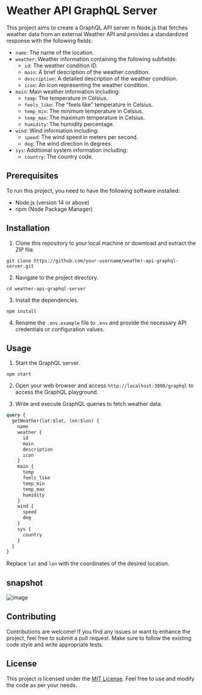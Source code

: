 # Weather API GraphQL Server

This project aims to create a GraphQL API server in Node.js that fetches weather data from an external Weather API and provides a standardized response with the following fields:

- `name`: The name of the location.
- `weather`: Weather information containing the following subfields:
  - `id`: The weather condition ID.
  - `main`: A brief description of the weather condition.
  - `description`: A detailed description of the weather condition.
  - `icon`: An icon representing the weather condition.
- `main`: Main weather information including:
  - `temp`: The temperature in Celsius.
  - `feels_like`: The "feels like" temperature in Celsius.
  - `temp_min`: The minimum temperature in Celsius.
  - `temp_max`: The maximum temperature in Celsius.
  - `humidity`: The humidity percentage.
- `wind`: Wind information including:
  - `speed`: The wind speed in meters per second.
  - `deg`: The wind direction in degrees.
- `sys`: Additional system information including:
  - `country`: The country code.

## Prerequisites

To run this project, you need to have the following software installed:

- Node.js (version 14 or above)
- npm (Node Package Manager)

## Installation

1. Clone this repository to your local machine or download and extract the ZIP file.

```shell
git clone https://github.com/your-username/weather-api-graphql-server.git
```

2. Navigate to the project directory.

```shell
cd weather-api-graphql-server
```

3. Install the dependencies.

```shell
npm install
```

4. Rename the `.env.example` file to `.env` and provide the necessary API credentials or configuration values.

## Usage

1. Start the GraphQL server.

```shell
npm start
```

2. Open your web browser and access `http://localhost:3000/graphql` to access the GraphQL playground.

3. Write and execute GraphQL queries to fetch weather data.

```graphql
query {
  getWeather(lat:$lat, lon:$lon) {
    name
    weather {
      id
      main
      description
      icon
    }
    main {
      temp
      feels_like
      temp_min
      temp_max
      humidity
    }
    wind {
      speed
      deg
    }
    sys {
      country
    }
  }
}
```

Replace `lat` and `lon` with the coordinates of the desired location.

## snapshot 
![image](https://github.com/hatifmujahid/weatherapigraph/assets/56687118/62c659ba-6da3-4f4f-b5f4-a18eaed69ae4)


## Contributing

Contributions are welcome! If you find any issues or want to enhance the project, feel free to submit a pull request. Make sure to follow the existing code style and write appropriate tests.

## License

This project is licensed under the [MIT License](LICENSE). Feel free to use and modify the code as per your needs.
